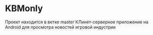 # KBMonly
Проект находится в ветке master
КЛинет-серверное приложение на Android для просмотра новостей игровой индустрии
